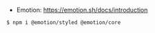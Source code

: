 * Emotion: https://emotion.sh/docs/introduction
~~~console
$ npm i @emotion/styled @emotion/core
~~~